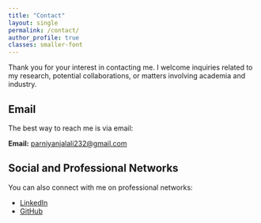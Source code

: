 ```yaml
---
title: "Contact"
layout: single
permalink: /contact/
author_profile: true
classes: smaller-font
---
```


Thank you for your interest in contacting me. I welcome inquiries related to my research, potential collaborations, or matters involving academia and industry.

## Email

The best way to reach me is via email:

**Email:** [parniyanjalali232@gmail.com](mailto:parniyanjalali232@gmail.com)


## Social and Professional Networks

You can also connect with me on professional networks:

- [LinkedIn](https://www.linkedin.com/in/parnian-jalali-6343b8206/)
- [GitHub](https://github.com/Parnianjalali)
